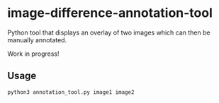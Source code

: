 # image-difference-annotation-tool

Python tool that displays an overlay of two images which can then be manually annotated.

Work in progress!

## Usage

```python3 annotation_tool.py image1 image2```
